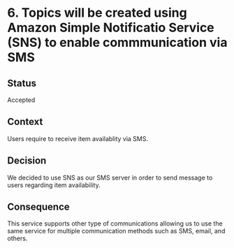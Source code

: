 # 6. Topics will be created using Amazon Simple Notificatio Service (SNS) to enable commmunication via SMS

## Status
Accepted

## Context

Users require to receive item availablity via SMS.

## Decision

We decided to use SNS as our SMS server in order to send message to users regarding item availability. 

## Consequence

This service supports other type of communications allowing us to use the same service for multiple communication methods such as SMS, email, and others. 
